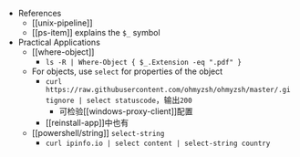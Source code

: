 - References
  - [[unix-pipeline]]
  - [[ps-item]] explains the `$_` symbol
- Practical Applications
  - [[where-object]]
    - `ls -R | Where-Object { $_.Extension -eq ".pdf" }`
  - For objects, use `select` for properties of the object
    - `curl https://raw.githubusercontent.com/ohmyzsh/ohmyzsh/master/.gitignore | select statuscode`，输出`200`
      - 可检验[[windows-proxy-client]]配置
    - [[reinstall-app]]中也有
  - [[powershell/string]] `select-string`
    - `curl ipinfo.io | select content | select-string country`
